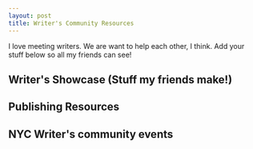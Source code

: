 ```yaml
---
layout: post
title: Writer's Community Resources
---
```


I love meeting writers. We are want to help each other, I think. Add your stuff below so all my friends can see!

## Writer's Showcase (Stuff my friends make!)

## Publishing Resources

## NYC Writer's community events

